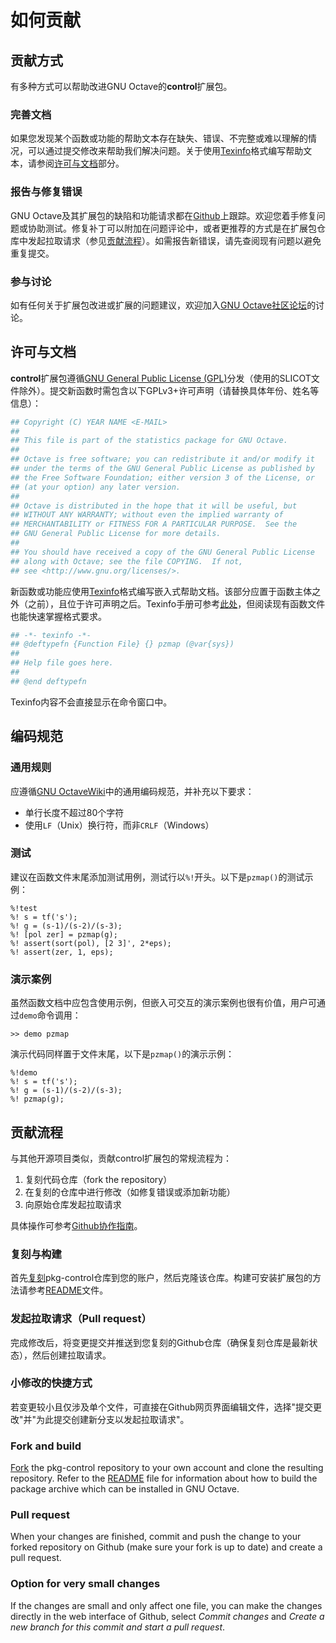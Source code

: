 # 如何贡献

## 贡献方式

有多种方式可以帮助改进GNU Octave的**control**扩展包。

### 完善文档

如果您发现某个函数或功能的帮助文本存在缺失、错误、不完整或难以理解的情况，可以通过提交修改来帮助我们解决问题。关于使用[Texinfo](https://www.gnu.org/software/texinfo/)格式编写帮助文本，请参阅[许可与文档](#许可与文档)部分。

### 报告与修复错误

GNU Octave及其扩展包的缺陷和功能请求都在[Github](https://github.com/gnu-octave/pkg-control/issues)上跟踪。欢迎您着手修复问题或协助测试。修复补丁可以附加在问题评论中，或者更推荐的方式是在扩展包仓库中发起拉取请求（参见[贡献流程](#贡献流程)）。如需报告新错误，请先查阅现有问题以避免重复提交。

### 参与讨论

如有任何关于扩展包改进或扩展的问题建议，欢迎加入[GNU Octave社区论坛](https://octave.discourse.group/)的讨论。

## 许可与文档

**control**扩展包遵循[GNU General Public License (GPL)](https://www.gnu.org/licenses/gpl-3.0.en.html)分发（使用的SLICOT文件除外）。提交新函数时需包含以下GPLv3+许可声明（请替换具体年份、姓名等信息）：

```bash
## Copyright (C) YEAR NAME <E-MAIL>
##
## This file is part of the statistics package for GNU Octave.
##
## Octave is free software; you can redistribute it and/or modify it
## under the terms of the GNU General Public License as published by
## the Free Software Foundation; either version 3 of the License, or
## (at your option) any later version.
##
## Octave is distributed in the hope that it will be useful, but
## WITHOUT ANY WARRANTY; without even the implied warranty of
## MERCHANTABILITY or FITNESS FOR A PARTICULAR PURPOSE.  See the
## GNU General Public License for more details.
##
## You should have received a copy of the GNU General Public License
## along with Octave; see the file COPYING.  If not,
## see <http://www.gnu.org/licenses/>.

```

新函数或功能应使用[Texinfo](https://www.gnu.org/software/texinfo/)格式编写嵌入式帮助文档。该部分应置于函数主体之外（之前），且位于许可声明之后。Texinfo手册可参考[此处](https://www.gnu.org/software/texinfo/manual/texinfo/)，但阅读现有函数文件也能快速掌握格式要求。

```bash
## -*- texinfo -*-
## @deftypefn {Function File} {} pzmap (@var{sys})
##
## Help file goes here.
##
## @end deftypefn
```

Texinfo内容不会直接显示在命令窗口中。

## 编码规范

### 通用规则

应遵循[GNU OctaveWiki](https://wiki.octave.org/Octave_style_guide)中的通用编码规范，并补充以下要求：
- 单行长度不超过80个字符
- 使用`LF`（Unix）换行符，而非`CRLF`（Windows）

### 测试

建议在函数文件末尾添加测试用例，测试行以`%!`开头。以下是`pzmap()`的测试示例：

```
%!test
%! s = tf('s');
%! g = (s-1)/(s-2)/(s-3);
%! [pol zer] = pzmap(g);
%! assert(sort(pol), [2 3]', 2*eps);
%! assert(zer, 1, eps);
```

### 演示案例

虽然函数文档中应包含使用示例，但嵌入可交互的演示案例也很有价值，用户可通过`demo`命令调用：

```
>> demo pzmap
```

演示代码同样置于文件末尾，以下是`pzmap()`的演示示例：

```
%!demo
%! s = tf('s');
%! g = (s-1)/(s-2)/(s-3);
%! pzmap(g);
```

## 贡献流程

与其他开源项目类似，贡献control扩展包的常规流程为：
1. 复刻代码仓库（fork the repository）
2. 在复刻的仓库中进行修改（如修复错误或添加新功能）
3. 向原始仓库发起拉取请求

具体操作可参考[Github协作指南](https://docs.github.com/zh/pull-requests/collaborating-with-pull-requests)。

### 复刻与构建

首先[复刻](https://github.com/gnu-octave/pkg-control/fork)pkg-control仓库到您的账户，然后克隆该仓库。构建可安装扩展包的方法请参考[README](README.md)文件。

### 发起拉取请求（Pull request）

完成修改后，将变更提交并推送到您复刻的Github仓库（确保复刻仓库是最新状态），然后创建拉取请求。

### 小修改的快捷方式

若变更较小且仅涉及单个文件，可直接在Github网页界面编辑文件，选择"提交更改"并"为此提交创建新分支以发起拉取请求"。

### Fork and build

[Fork](https://github.com/gnu-octave/pkg-control/fork) the pkg-control repository to your own account and clone the resulting repository. Refer to the [README](README.md) file for information about how to build the package archive which can be installed in GNU Octave.

### Pull request

When your changes are finished, commit and push the change to your forked repository on Github (make sure your fork is up to date) and create a pull request.

### Option for very small changes

If the changes are small and only affect one file, you can make the changes directly in the web interface of Github, select *Commit changes* and *Create a new branch for this commit and start a pull request*.
